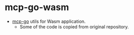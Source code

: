 # mcp-go-wasm

* [mcp-go](https://github.com/mark3labs/mcp-go) utils for Wasm application.
  - Some of the code is copied from original repository.